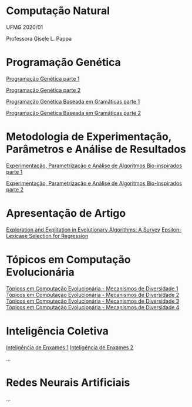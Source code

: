 # Computação Natural

UFMG 2020/01 

Professora Gisele L. Pappa

# Programação Genética

[Programação Genética parte 1](ProgramacaoGenetica_1.md)

[Programação Genética parte 2](ProgramacaoGenetica_2.md)

[Programação Genética Baseada em Gramáticas parte 1](ProgramacaoGenetica_3.md)

[Programação Genética Baseada em Gramáticas parte 2](ProgramacaoGenetica_4.md)

# Metodologia de Experimentação, Parâmetros e Análise de Resultados

[Experimentação, Parametrização e Análise de Algoritmos Bio-inspirados parte 1](Experimentacao_1.md)

[Experimentação, Parametrização e Análise de Algoritmos Bio-inspirados parte 2](Experimentacao_2.md)

# Apresentação de Artigo 

[Exploration and Explitation in Evolutionary Algorithms: A Survey](Artigo01-20-08-2020.md)
[Epsilon-Lexicase Selection for Regression](Artigo02-20-08-2020.md)

# Tópicos em Computação Evolucionária

[Tópicos em Computação Evolucionária - Mecanismos de Diversidade 1](video11.md)
[Tópicos em Computação Evolucionária - Mecanismos de Diversidade 2](video12.md)
[Tópicos em Computação Evolucionária - Mecanismos de Diversidade 3](video13.md)
[Tópicos em Computação Evolucionária - Mecanismos de Diversidade 4](video14.md)

# Inteligência Coletiva

[Inteligência de Enxames 1](video15.md)
[Inteligência de Enxames 2](video16.md)

...
# Redes Neurais Artificiais
...



<!-- Videos

11 - https://www.youtube.com/watch?v=SB9Zlojl5M0&feature=youtu.be&ab_channel=GiselePappa

12 - https://www.youtube.com/watch?v=f-uMjimaWxk&feature=youtu.be&ab_channel=GiselePappa

13 - https://www.youtube.com/watch?v=w6_2vdtQpn0&feature=youtu.be&ab_channel=GiselePappa

14 - https://www.youtube.com/watch?v=n2h3dpvvRCk&feature=youtu.be&ab_channel=GiselePappa
 -->
